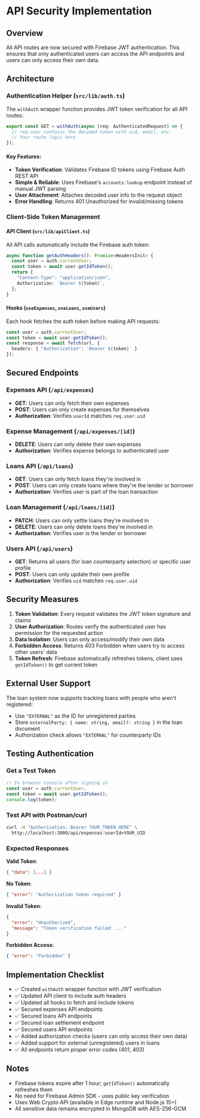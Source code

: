 # API Security Implementation

## Overview
All API routes are now secured with Firebase JWT authentication. This ensures that only authenticated users can access the API endpoints and users can only access their own data.

## Architecture

### Authentication Helper (`src/lib/auth.ts`)
The `withAuth` wrapper function provides JWT token verification for all API routes:

```typescript
export const GET = withAuth(async (req: AuthenticatedRequest) => {
  // req.user contains the decoded token with uid, email, etc.
  // Your route logic here
});
```

#### Key Features:
- **Token Verification**: Validates Firebase ID tokens using Firebase Auth REST API
- **Simple & Reliable**: Uses Firebase's `accounts:lookup` endpoint instead of manual JWT parsing
- **User Attachment**: Attaches decoded user info to the request object
- **Error Handling**: Returns 401 Unauthorized for invalid/missing tokens

### Client-Side Token Management

#### API Client (`src/lib/apiClient.ts`)
All API calls automatically include the Firebase auth token:

```typescript
async function getAuthHeaders(): Promise<HeadersInit> {
  const user = auth.currentUser;
  const token = await user.getIdToken();
  return {
    "Content-Type": "application/json",
    Authorization: `Bearer ${token}`,
  };
}
```

#### Hooks (`useExpenses`, `useLoans`, `useUsers`)
Each hook fetches the auth token before making API requests:

```typescript
const user = auth.currentUser;
const token = await user.getIdToken();
const response = await fetch(url, {
  headers: { "Authorization": `Bearer ${token}` }
});
```

## Secured Endpoints

### Expenses API (`/api/expenses`)
- **GET**: Users can only fetch their own expenses
- **POST**: Users can only create expenses for themselves
- **Authorization**: Verifies `userId` matches `req.user.uid`

### Expense Management (`/api/expenses/[id]`)
- **DELETE**: Users can only delete their own expenses
- **Authorization**: Verifies expense belongs to authenticated user

### Loans API (`/api/loans`)
- **GET**: Users can only fetch loans they're involved in
- **POST**: Users can only create loans where they're the lender or borrower
- **Authorization**: Verifies user is part of the loan transaction

### Loan Management (`/api/loans/[id]`)
- **PATCH**: Users can only settle loans they're involved in
- **DELETE**: Users can only delete loans they're involved in
- **Authorization**: Verifies user is the lender or borrower

### Users API (`/api/users`)
- **GET**: Returns all users (for loan counterparty selection) or specific user profile
- **POST**: Users can only update their own profile
- **Authorization**: Verifies `uid` matches `req.user.uid`

## Security Measures

1. **Token Validation**: Every request validates the JWT token signature and claims
2. **User Authorization**: Routes verify the authenticated user has permission for the requested action
3. **Data Isolation**: Users can only access/modify their own data
4. **Forbidden Access**: Returns 403 Forbidden when users try to access other users' data
5. **Token Refresh**: Firebase automatically refreshes tokens, client uses `getIdToken()` to get current token

## External User Support

The loan system now supports tracking loans with people who aren't registered:
- Use `"EXTERNAL"` as the ID for unregistered parties
- Store `externalParty: { name: string, email?: string }` in the loan document
- Authorization check allows `"EXTERNAL"` for counterparty IDs

## Testing Authentication

### Get a Test Token
```javascript
// In browser console after signing in
const user = auth.currentUser;
const token = await user.getIdToken();
console.log(token);
```

### Test API with Postman/curl
```bash
curl -H "Authorization: Bearer YOUR_TOKEN_HERE" \
  http://localhost:3000/api/expenses?userId=YOUR_UID
```

### Expected Responses

**Valid Token**:
```json
{ "data": [...] }
```

**No Token**:
```json
{ "error": "Authorization token required" }
```

**Invalid Token**:
```json
{ 
  "error": "Unauthorized",
  "message": "Token verification failed: ..."
}
```

**Forbidden Access**:
```json
{ "error": "Forbidden" }
```

## Implementation Checklist

- ✅ Created `withAuth` wrapper function with JWT verification
- ✅ Updated API client to include auth headers
- ✅ Updated all hooks to fetch and include tokens
- ✅ Secured expenses API endpoints
- ✅ Secured loans API endpoints
- ✅ Secured loan settlement endpoint
- ✅ Secured users API endpoints
- ✅ Added authorization checks (users can only access their own data)
- ✅ Added support for external (unregistered) users in loans
- ✅ All endpoints return proper error codes (401, 403)

## Notes

- Firebase tokens expire after 1 hour; `getIdToken()` automatically refreshes them
- No need for Firebase Admin SDK - uses public key verification
- Uses Web Crypto API (available in Edge runtime and Node.js 15+)
- All sensitive data remains encrypted in MongoDB with AES-256-GCM
